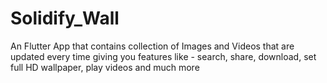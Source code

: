 # Solidify_Wall
An Flutter App that contains collection of Images and Videos that are updated every time giving you features like - search, share, download, set full HD wallpaper, play videos and much more
